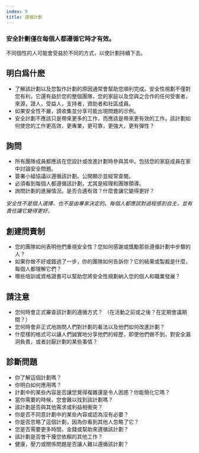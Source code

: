 ```yaml
---
index: 9
title: 遵循計劃
---
```

### 安全計劃僅在每個人都遵循它時才有效。

不同個性的人可能會受益於不同的方式，以使計劃持續下去。

## 明白爲什麽

* 了解該計劃以及您製作計劃的原因通常會幫助您順利完成。安全性規劃不僅對您有利，它還有益於您的整個團隊，您的家庭以及您與之合作的任何受害者，來源，證人，受益人，支持者，資助者和社區成員。
* 如果安全性不嚴，請收集並分享可能出現問題的示例。
* 安全計劃不應該只是帶來更多的工作，而應該是帶來更有效的工作。該計劃如何使您的工作更高效，更專業，更可靠，更強大，更有彈性？

## 詢問

* 所有團隊成員都應該在您設計或改進計劃時參與其中。包括您的家庭成員在家中討論安全問題。
* 簽署小組協議以遵循該計劃。公開顯示並經常查閱。
* 必須看到每個人都遵循該計劃，尤其是經理和團隊領導。
* 詢問計劃的進展情況。是否合適有效？什麼會讓它變得更好？

*安全性不是個人選擇，也不是由專家決定的。每個人都應該對過程感到自主，並有責任讓它變得更好。*

## 創建問責制

* 您的團隊如何表明他們重視安全性？您如何感謝或獎勵那些遵循計劃中步驟的人？
* 如果你做不好或錯過了一步，你的團隊如何告訴你？它的結果或製裁是什麼，每個人都理解它們？
* 哪些培訓或資格證書可以幫助您將安全性規劃納入您的個人和職業發展？

## 請注意

* 您何時會正式審查該計劃的遵循方式？ （在活動之前或之後？在定期會議期間？）
* 您何時會非正式地詢問人們對計劃的看法以及他們如何改進計劃？
* 什麼樣的格式可以讓人們誠實地分享他們的經歷，即使他們做不到，對安全漏洞負責，或者討厭計劃的某些事情？

## 診斷問題

* 你了解這個計劃嗎？
* 你明白如何應用嗎？
* 計劃中的某些內容是否讓您覺得複雜還是令人困惑？你能簡化它嗎？
* 當你需要的時候，您會難以找到該計劃嗎？
* 該計劃是否與其他需求或利益相衝突？
* 你是否不同意計劃中的某些內容或認為沒有必要？
* 你是否忽略了這個計劃，因為你看到其他人忽略了它？
* 您是否需要更多時間，金錢或幫助來遵循該計劃？
* 該計劃是否會干擾您依賴的其他工作？
* 健康，壓力或關係問題是否讓人難以遵循該計劃？